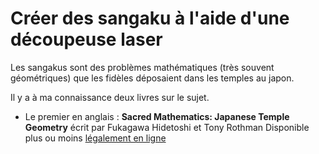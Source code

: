 # Créer des sangaku à l'aide d'une découpeuse laser

Les sangakus sont des problèmes mathématiques (très souvent géométriques) que les fidèles déposaient dans les temples au
japon.

Il y a à ma connaissance deux livres sur le sujet. 

- Le premier en anglais : 
	**Sacred Mathematics: Japanese Temple Geometry** écrit par Fukagawa Hidetoshi et Tony Rothman
	Disponible plus ou moins [légalement en ligne](https://archive.org/details/fukakgawa-hidetoshi-sacred-mathematics-japanese-temple-geometry)
